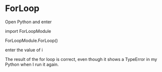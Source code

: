 # ForLoop
Open Python and enter

import ForLoopModule

ForLoopModule.ForLoop()

enter the value of i

The result of the for loop is correct, even though it shows a TypeError in my Python when I run it again.

